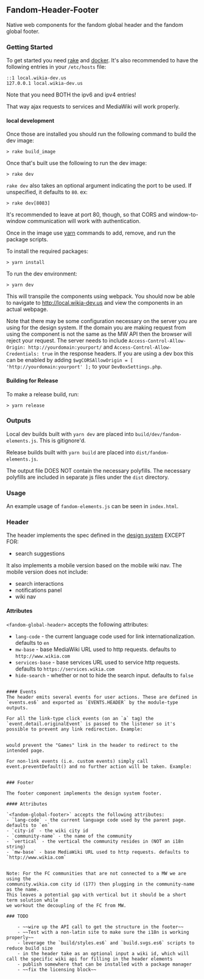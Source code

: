 ## Fandom-Header-Footer
Native web components for the fandom global header and the fandom global footer.

### Getting Started
To get started you need [rake](https://github.com/ruby/rake) and [docker](https://www.docker.com/). It's also recommended to have the following entries in your `/etc/hosts` file:

```
::1 local.wikia-dev.us
127.0.0.1 local.wikia-dev.us
```
Note that you need BOTH the ipv6 and ipv4 entries!

That way ajax requests to services and MediaWiki will work properly.

#### local development
Once those are installed you should run the following command to build the dev image:

```
> rake build_image
```

Once that's built use the following to run the dev image:

```
> rake dev
```

`rake dev` also takes an optional argument indicating the port to be used. If unspecified, it defaults to `80`. ex:

```
> rake dev[8083]
```

It's recommended to leave at port 80, though, so that CORS and window-to-window communication will work with authentication.

Once in the image use [yarn](https://yarnpkg.com/lang/en/) commands to add, remove, and run the package scripts.

To install the required packages:

```
> yarn install
```

To run the dev environment:

```
> yarn dev
```

This will transpile the components using webpack. You should now be able to navigate to http://local.wikia-dev.us and view the components in an actual webpage.

Note that there may be some configuration necessary on the server you are using for the design system. If the
domain you are making request from using the component is not the same as the MW API then the browser will
reject your request. The server needs to include `Access-Control-Allow-Origin: http://yourdomain:yourport/` and
`Access-Control-Allow-Credentials: true` in the response headers. If you are using a dev box this can be enabled by
adding `$wgCORSAllowOrigin = [ 'http://yourdomain:yourport' ];` to your `DevBoxSettings.php`.

#### Building for Release
To make a release build, run:
```
> yarn release
```

### Outputs
Local dev builds built with `yarn dev` are placed into `build/dev/fandom-elements.js`. This is gitignore'd. 

Release builds built with `yarn build` are placed into `dist/fandom-elements.js`.

The output file DOES NOT contain the necessary polyfills. The necessary polyfills are included in separate js files under the `dist` directory.

### Usage

An example usage of `fandom-elements.js` can be seen in `index.html`.

### Header
The header implements the spec defined in the [design system](http://fandomdesignsystem.com/#/identity/global-navigation) EXCEPT FOR:
- search suggestions

It also implements a mobile version based on the mobile wiki nav. The mobile version does not include: 
- search interactions
- notifications panel
- wiki nav

#### Attributes
`<fandom-global-header>` accepts the following attributes:
- `lang-code` - the current language code used for link internationalization. defaults to `en`
- `mw-base` - base MediaWiki URL used to http requests. defaults to `http://www.wikia.com`
- `services-base` - base services URL used to service http requests. defaults to `https://services.wikia.com`
- `hide-search` - whether or not to hide the search input. defaults to `false`
```

#### Events
The header emits several events for user actions. These are defined in `events.es6` and exported as `EVENTS.HEADER` by the module-type outputs. 

For all the link-type click events (on an `a` tag) the `event.detail.originalEvent` is passed to the listener so it's possible to prevent any link redirection. Example:

```
<script>
document.addEventListener('WebComponentsReady', function() {
    var header = document.querySelector('fandom-global-header');
    header.addEventListener('click-vertical-games', function(e) {
        e.detail.originalEvent.preventDefault();
        console.log('vertical games clicked, not reloading the page');
    });
})
</script>
```

would prevent the "Games" link in the header to redirect to the intended page.

For non-link events (i.e. custom events) simply call event.preventDefault() and no further action will be taken. Example: 

```
<script>
document.addEventListener('WebComponentsReady', function() {
    var header = document.querySelector('fandom-global-header');
    header.addEventListener('mobile-nav-toggle', function(e) {
        e.preventDefault();
        console.log('mobile nav toggle was clicked, not opening the mobile nav');
    });
})
</script>
```

### Footer

The footer component implements the design system footer.

#### Attributes

`<fandom-global-footer>` accepts the following attributes:
- `lang-code` - the current language code used by the parent page. defaults to `en`
- `city-id` - the wiki city id
- `community-name` - the name of the community
- `vertical` - the vertical the community resides in (NOT an i18n string)
- `mw-base` - base MediaWiki URL used to http requests. defaults to `http://www.wikia.com`


Note: For the FC communities that are not connected to a MW we are using the
community.wikia.com city id (177) then plugging in the community-name as the name.
This leaves a potential gap with vertical but it should be a short term solution while
we workout the decoupling of the FC from MW.

### TODO

    - ~~wire up the API call to get the structure in the footer~~
    - ~~Test with a non-latin site to make sure the i18n is working properly~~
    - leverage the `build/styles.es6` and `build.svgs.es6` scripts to reduce build size
    - in the header take as an optional input a wiki id, which will call the specific wiki api for filling in the header elements
    - publish somewhere that can be installed with a package manager
    - ~~fix the licensing block~~
    

